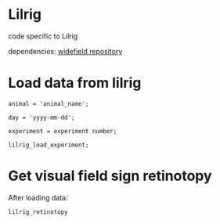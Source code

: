# Lilrig
code specific to Lilrig

dependencies: [widefield repository](https://github.com/cortex-lab/widefield/)

# Load data from lilrig
```animal = 'animal_name';```

```day = 'yyyy-mm-dd';```

```experiment = experiment number;```

```lilrig_load_experiment;```

# Get visual field sign retinotopy
After loading data: 

```lilrig_retinotopy```
